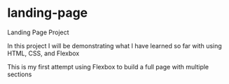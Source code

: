 # landing-page

Landing Page Project

In this project I will be demonstrating what I have learned so far with using HTML, CSS, and Flexbox

This is my first attempt using Flexbox to build a full page with multiple sections
